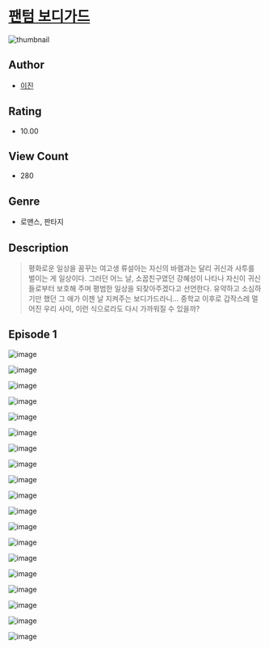 # [팬텀 보디가드](https://comic.naver.com/challenge/list?titleId=810024)
![thumbnail](https://image-comic.pstatic.net/user_contents_data/challenge_comic/2023/05/23/366113/upload_3631361688201475129_480x623.jpeg)

## Author
- [이진](https://comic.naver.com/artistTitle?id=366113)

## Rating
- 10.00

## View Count
- 280

## Genre
- 로맨스, 판타지

## Description
> 평화로운 일상을 꿈꾸는 여고생 류설아는 자신의 바램과는 달리 귀신과 사투를 벌이는 게 일상이다. 그러던 어느 날, 소꿉친구였던 강혜성이 나타나 자신이 귀신들로부터 보호해 주며 평범한 일상을 되찾아주겠다고 선언한다. 유약하고 소심하기만 했던 그 애가 이젠 날 지켜주는 보디가드라니... 중학교 이후로 갑작스레 멀어진 우리 사이, 이런 식으로라도 다시 가까워질 수 있을까?


## Episode 1
![image](https://image-comic.pstatic.net/user_contents_data/challenge_comic/2023/05/23/366113/upload_7147275716255966817.jpeg)

![image](https://image-comic.pstatic.net/user_contents_data/challenge_comic/2023/05/23/366113/upload_3977580303343563320.jpeg)

![image](https://image-comic.pstatic.net/user_contents_data/challenge_comic/2023/05/23/366113/upload_7017231863297499749.jpeg)

![image](https://image-comic.pstatic.net/user_contents_data/challenge_comic/2023/05/23/366113/upload_7018078693338787897.jpeg)

![image](https://image-comic.pstatic.net/user_contents_data/challenge_comic/2023/05/23/366113/upload_4063431253521883959.jpeg)

![image](https://image-comic.pstatic.net/user_contents_data/challenge_comic/2023/05/23/366113/upload_3558232061722702691.jpeg)

![image](https://image-comic.pstatic.net/user_contents_data/challenge_comic/2023/05/23/366113/upload_3761459383695401573.jpeg)

![image](https://image-comic.pstatic.net/user_contents_data/challenge_comic/2023/05/23/366113/upload_7291664472259770721.jpeg)

![image](https://image-comic.pstatic.net/user_contents_data/challenge_comic/2023/05/23/366113/upload_3906930063452682596.jpeg)

![image](https://image-comic.pstatic.net/user_contents_data/challenge_comic/2023/05/23/366113/upload_3761457201079925090.jpeg)

![image](https://image-comic.pstatic.net/user_contents_data/challenge_comic/2023/05/23/366113/upload_7148399407794763831.jpeg)

![image](https://image-comic.pstatic.net/user_contents_data/challenge_comic/2023/05/23/366113/upload_7221861078117266998.jpeg)

![image](https://image-comic.pstatic.net/user_contents_data/challenge_comic/2023/05/23/366113/upload_7077178554973381943.jpeg)

![image](https://image-comic.pstatic.net/user_contents_data/challenge_comic/2023/05/23/366113/upload_7148110051589567285.jpeg)

![image](https://image-comic.pstatic.net/user_contents_data/challenge_comic/2023/05/23/366113/upload_3918755537938035509.jpeg)

![image](https://image-comic.pstatic.net/user_contents_data/challenge_comic/2023/05/23/366113/upload_7233679513919435366.jpeg)

![image](https://image-comic.pstatic.net/user_contents_data/challenge_comic/2023/05/23/366113/upload_3487019094495213409.jpeg)

![image](https://image-comic.pstatic.net/user_contents_data/challenge_comic/2023/05/23/366113/upload_3761404231214523449.jpeg)

![image](https://image-comic.pstatic.net/user_contents_data/challenge_comic/2023/05/23/366113/upload_4050197742875600433.jpeg)
